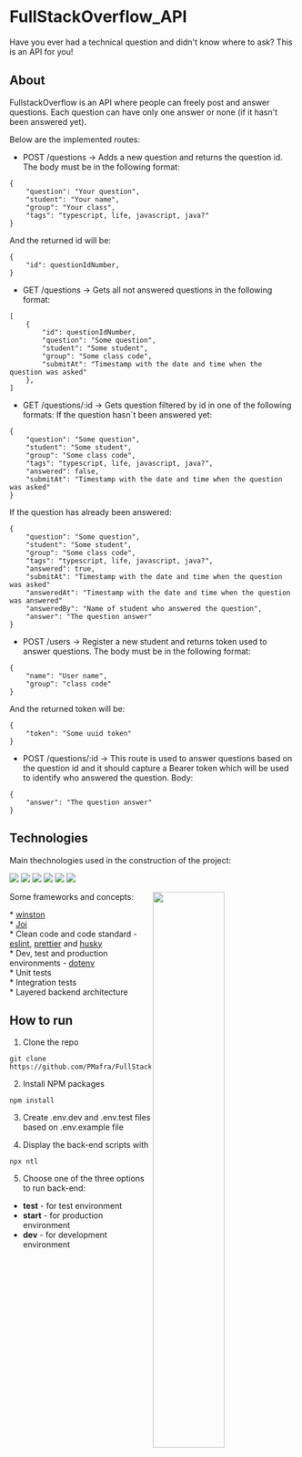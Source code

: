 # FullStackOverflow_API

Have you ever had a technical question and didn't know where to ask? This is an API for you!

## About

FullstackOverflow is an API where people can freely post and answer questions. Each question can have only one answer or none (if it hasn't been answered yet).

Below are the implemented routes:

- POST /questions -> Adds a new question and returns the question id. The body must be in the following format:
```
{
	"question": "Your question",
	"student": "Your name",
	"group": "Your class",
	"tags": "typescript, life, javascript, java?"
}
```
And the returned id will be:
```
{
	"id": questionIdNumber,
}
```
- GET /questions -> Gets all not answered questions in the following format:
```
[
	{
		"id": questionIdNumber,
		"question": "Some question", 
		"student": "Some student", 
		"group": "Some class code",
		"submitAt": "Timestamp with the date and time when the question was asked"
	},
]
```
- GET /questions/:id -> Gets question filtered by id in one of the following formats:
If the question hasn`t been answered yet:
```
{
	"question": "Some question",
	"student": "Some student",
	"group": "Some class code",
	"tags": "typescript, life, javascript, java?",
  	"answered": false,
	"submitAt": "Timestamp with the date and time when the question was asked"
}
```
If the question has already been answered:
```
{	
	"question": "Some question",
	"student": "Some student",
	"group": "Some class code",
	"tags": "typescript, life, javascript, java?",
  	"answered": true,
	"submitAt": "Timestamp with the date and time when the question was asked"
	"answeredAt": "Timestamp with the date and time when the question was answered"
	"answeredBy": "Name of student who answered the question",
	"answer": "The question answer" 
}
```
- POST /users -> Register a new student and returns token used to answer questions. The body must be in the following format:
```
{
	"name": "User name",
	"group": "class code" 
}
```
And the returned token will be:
```
{
	"token": "Some uuid token"
}
```
- POST /questions/:id -> This route is used to answer questions based on the question id and it should capture a Bearer token which will be used to identify who answered the question.
Body:
```
{
	"answer": "The question answer" 
}
```

<!--- API link: https://api-singmeasong.herokuapp.com/ --->

## Technologies
Main thechnologies used in the construction of the project:<br>
<p>
  <img src="https://img.shields.io/badge/-Typescript-green?style=for-the-badge" />
  <img src="https://img.shields.io/badge/-Nodejs-green?style=for-the-badge" />
  <img src="https://img.shields.io/badge/-Express-green?style=for-the-badge" />
  <img src="https://img.shields.io/badge/-PostgreSQL-green?style=for-the-badge" />
  <img src="https://img.shields.io/badge/-Jest-green?style=for-the-badge" />
  <img src="https://img.shields.io/badge/-Supertest-green?style=for-the-badge" />
</p>

Some frameworks and concepts:
<img align="right" width="50%" src="https://user-images.githubusercontent.com/84607762/144898252-6a1404fd-a03f-4924-9757-f556565eb7c6.png" />
<p align="left">
* <a href="https://github.com/winstonjs/winston">winston</a> </br>
* <a href="https://github.com/sideway/joi">Joi</a>  </br>
* Clean code and code standard - <a href="https://eslint.org/">eslint</a>, <a href="https://prettier.io/">prettier</a> and <a href="https://github.com/typicode/husky">husky</a> </br>
* Dev, test and production environments - <a href="https://github.com/motdotla/dotenv">dotenv</a> </br>
* Unit tests </br>
* Integration tests </br>
* Layered backend architecture </br>
</p>

## How to run

1. Clone the repo
```
git clone https://github.com/PMafra/FullStackOverflow_API.git
```
2. Install NPM packages
```
npm install
```
3. Create .env.dev and .env.test files based on .env.example file

4. Display the back-end scripts with
```
npx ntl
```
5. Choose one of the three options to run back-end:
* **test** - for test environment
* **start** - for production environment
* **dev** - for development environment
